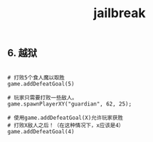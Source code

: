﻿---
layout: default
title: jailbreak
---
## 6. 越狱
```

# 打败5个食人魔以取胜
game.addDefeatGoal(5)

# 玩家只需要打败一些敌人。
game.spawnPlayerXY("guardian", 62, 25);

# 使用game.addDefeatGoal(X)允许玩家获胜
# 打败X敌人之后！（在这种情况下，x应该是4）
game.addDefeatGoal(4)

```
